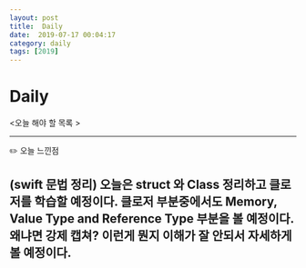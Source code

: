 ```yaml
---
layout: post
title:  Daily
date:  2019-07-17 00:04:17
category: daily
tags: [2019]
---
```


# Daily

<오늘 해야 할 목록 >

------

✏️ 오늘 느낀점

(swift 문법 정리)
오늘은 struct 와 Class 정리하고
클로저를 학습할 예정이다. 클로저 부분중에서도
Memory, Value Type and Reference Type 부분을 볼 예정이다. 왜냐면 강제 캡쳐? 이런게 뭔지 이해가 잘 안되서 자세하게 볼 예정이다.
------

